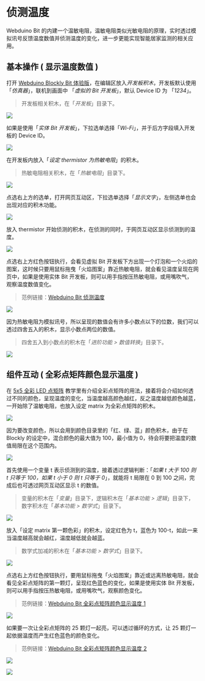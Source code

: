 # 侦测温度

Webduino Bit 的内建一个温敏电阻，温敏电阻类似光敏电阻的原理，实时透过模拟讯号反馈温度数值并侦测温度的变化，进一步更能实现智能居家监测的相关应用。

## 基本操作 ( 显示温度数值 )

打开 [Webduino Blockly Bit 体验版](https://webduino.com.cn/link.html?lang=zh-hans&type=blockly)，在编辑区放入*开发板积木*，开发板默认使用「*仿真器*」，联机到画面中 「*虚拟的 Bit 开发板*」，默认 Device ID 为 「*1234*」。

> 开发板相关积木，在「*开发板*」目录下。

![](../../assets/webduino/advanced/img/tutorials/zh_cn/rgbmatrix-01.jpg)

如果是使用「*实体 Bit 开发板*」，下拉选单选择「*Wi-Fi*」，并于后方字段填入开发板的 Device ID。

![](../../assets/webduino/advanced/img/tutorials/zh_cn/rgbmatrix-02.jpg)	

在开发板内放入「*设定 thermistor 为热敏电阻*」的积木。

> 热敏电阻相关积木，在「*热敏电阻*」目录下。

![](../../assets/webduino/advanced/img/tutorials/zh_cn/temperature-01.jpg)

点选右上方的选单，打开网页互动区，下拉选单选择「*显示文字*」，左侧选单也会出现对应的积木功能。

![](../../assets/webduino/advanced/img/tutorials/zh_cn/temperature-02.jpg)

放入 thermistor 开始侦测的积木，在侦测的同时，于网页互动区显示侦测到的温度。

![](../../assets/webduino/advanced/img/tutorials/zh_cn/temperature-03.jpg)

点选右上方红色按钮执行，会看见虚拟 Bit 开发板下方出现一个灯泡和一个火焰的图案，这时候只要用鼠标拖曳「火焰图案」靠近热敏电阻，就会看见温度呈现在网页中，如果是使用实体 Bit 开发板，则可以用手指按压热敏电阻，或用嘴吹气， 观察温度数值变化。

> 范例链接：[Webduino Bit 侦测温度](https://webduino.com.cn/link.html?lang=zh-hans&type=example&blockly=temperature01)

![](../../assets/webduino/advanced/img/tutorials/zh_cn/temperature-04.gif)

因为热敏电阻为模拟讯号，所以呈现的数值会有许多小数点以下的位数，我们可以透过四舍五入的积木，显示小数点两位的数值。

> 四舍五入到小数点的积木在「*进阶功能 > 数值转换*」目录下。

![](../../assets/webduino/advanced/img/tutorials/zh_cn/temperature-05.jpg)

## 组件互动 ( 全彩点矩阵颜色显示温度 )

在 [5x5 全彩 LED 点矩阵](rgbmatrix.html) 教学里有介绍全彩点矩阵的用法，接着将会介绍如何透过不同的颜色，呈现温度的变化，当温度越高颜色越红，反之温度越低颜色越蓝，一开始除了温敏电阻，也放入设定 matrix 为全彩点矩阵的积木。

![](../../assets/webduino/advanced/img/tutorials/zh_cn/temperature-06.jpg)

因为要改变颜色，所以会用到颜色目录里的「红、绿、蓝」颜色积木，由于在 Blockly 的设定中，混合颜色的最大值为 100，最小值为 0，待会将要把温度的数值局限在这个范围内。

![](../../assets/webduino/advanced/img/tutorials/zh_cn/temperature-07.jpg)

首先使用一个变量 t 表示侦测到的温度，接着透过逻辑判断：「*如果 t 大于 100 则 t 只等于 100，如果 t 小于 0 则 t 只等于 0*」，就能将 t 局限在 0 到 100 之间，完成后也可透过网页互动区显示 t 的数值。

> 变量的积木在「*变量*」目录下，逻辑积木在「*基本功能 > 逻辑*」目录下，数字积木在「*基本功能 > 数学式*」目录下。

![](../../assets/webduino/advanced/img/tutorials/zh_cn/temperature-08.jpg)

放入「设定 matrix 第一颗色彩」的积木，设定红色为 t，蓝色为 100-t，如此一来当温度越高就会越红，温度越低就会越蓝。

> 数学式加减的积木在「*基本功能 > 数学式*」目录下。

![](../../assets/webduino/advanced/img/tutorials/zh_cn/temperature-09.jpg)

点选右上方红色按钮执行，要用鼠标拖曳「火焰图案」靠近或远离热敏电阻，就会看见全彩点矩阵的第一颗灯，呈现红色蓝色的变化，如果是使用实体 Bit 开发板，则可以用手指按压热敏电阻，或用嘴吹气，观察颜色变化。

> 范例链接：[Webduino Bit 全彩点矩阵颜色显示温度 1](https://webduino.com.cn/link.html?lang=zh-hans&type=example&blockly=temperature02)

![](../../assets/webduino/advanced/img/tutorials/zh_cn/temperature-10.gif)

如果要一次让全彩点矩阵的 25 颗灯一起亮，可以透过循环的方式，让 25 颗灯一起依据温度而产生红色蓝色的颜色变化。

> 范例链接：[Webduino Bit 全彩点矩阵颜色显示温度 2](https://webduino.com.cn/link.html?lang=zh-hans&type=example&blockly=temperature03)

![](../../assets/webduino/advanced/img/tutorials/zh_cn/temperature-11.jpg)

![](../../assets/webduino/advanced/img/tutorials/zh_cn/temperature-12.gif)